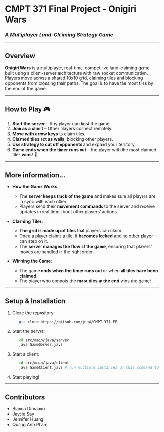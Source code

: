 # **CMPT 371 Final Project - Onigiri Wars**  

### *A Multiplayer Land-Claiming Strategy Game*  

---

## **Overview**  
**Onigiri Wars** is a multiplayer, real-time, competitive land-claiming game built using a client-server architecture with raw socket communication. Players move across a shared 10x10 grid, claiming tiles and blocking opponents from crossing their paths. The goal is to have the most tiles by the end of the game.  

---


## **How to Play** 🎮
1. **Start the server** – Any player can host the game.  
2. **Join as a client** – Other players connect remotely.  
3. **Move with arrow keys** to claim tiles.  
4. **Claimed tiles act as walls**, blocking other players.  
5. **Use strategy to cut off opponents** and expand your territory.  
6. **Game ends when the timer runs out** – the player with the most claimed tiles **wins**! 🥳

---

## **More information...**
- **How the Game Works**:
    - The **server keeps track of the game** and makes sure all players are in sync with each other.
    - Players send their **movement commands** to the server and receive updates in real time about other players' actions.

- **Claiming Tiles**:
    - **The grid is made up of tiles** that players can claim.
    - Once a player claims a tile, it **becomes locked** and no other player can step on it.
    - The **server manages the flow of the game**, ensuring that players' moves are handled in the right order.

- **Winning the Game**:
    - The game **ends when the timer runs out** or when **all tiles have been claimed**.
    - The player who controls the **most tiles at the end** wins the game!

---

## **Setup & Installation**  
1. Clone the repository:  
   ```sh
      git clone https://github.com/jnn4/CMPT-371-FP
   ```  
2. Start the server:
   ```sh
      cd src/main/java/server
      java GameServer.java
   ```  
3. Start a client:
   ```sh
      cd src/main/java/client
      java GameClient.java # run multiple instances of this command to simulate multiple players
   ```

4. Start playing!

---

## **Contributors**
- Bianca Dimaano
- Jaycie Say
- Jennifer Huang
- Quang Anh Pham
